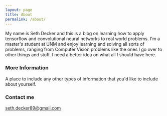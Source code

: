 ```yaml
---
layout: page
title: About
permalink: /about/
---
```


My name is Seth Decker and this is a blog on learning how to apply tensorflow and convolutional neural networks to real world problems. I'm a master's student at UNM and enjoy learning and solving all sorts of problems, ranging from Computer Vision problems like the ones I go over to other things and stuff. I need a better idea on what all I should have here.

### More Information

A place to include any other types of information that you'd like to include about yourself.

### Contact me

[seth.decker89@gmail.com](mailto:seth.decker89@gmail.com)


